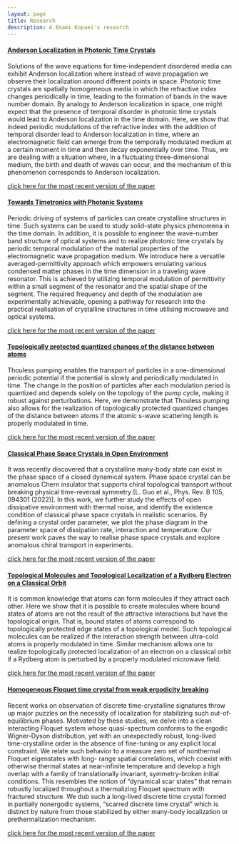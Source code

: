 ```yaml
---
layout: page
title: Research
description: A.Emami Kopaei's research
---
```

#### <u>Anderson Localization in Photonic Time Crystals</u>
Solutions of the wave equations for time-independent disordered media can exhibit Anderson localization where instead of wave propagation we observe their localization around different points in space. Photonic time crystals are spatially homogeneous media in which the refractive index changes periodically in time, leading to the formation of bands in the wave number domain. By analogy to Anderson localization in space, one might expect that the presence of temporal disorder in photonic time crystals would lead to Anderson localization in the time domain. Here, we show that indeed periodic modulations of the refractive index with the addition of temporal disorder lead to Anderson localization in time, where an electromagnetic field can emerge from the temporally modulated medium at a certain moment in time and then decay exponentially over time. Thus, we are dealing with a situation where, in a fluctuating three-dimensional medium, the birth and death of waves can occur, and the mechanism of this phenomenon corresponds to Anderson localization.


[click here for the most recent version of the paper](https://journals.aps.org/prb/abstract/10.1103/PhysRevB.111.L180201)

#### <u>Towards Timetronics with Photonic Systems</u>
Periodic driving of systems of particles can create crystalline structures in time. Such systems can be used to study solid-state physics phenomena in the time domain. In addition, it is possible to engineer the wave-number band structure of optical systems and to realize photonic time crystals by periodic temporal modulation of the material properties of the electromagnetic wave propagation medium. We introduce here a versatile averaged-permittivity approach which empowers emulating various condensed matter phases in the time dimension in a traveling wave resonator. This is achieved by utilizing temporal modulation of permittivity within a small segment of the resonator and the spatial shape of the segment. The required frequency and depth of the modulation are experimentally achievable, opening a pathway for research into the practical realisation of crystalline structures in time utilising microwave and optical systems.


[click here for the most recent version of the paper](https://arxiv.org/abs/2409.07885)


#### <u>Topologically protected quantized changes of the distance between atoms</u>
Thouless pumping enables the transport of particles in a one-dimensional periodic potential if the potential is slowly and periodically modulated in time. The change in the position of particles after each modulation period is quantized and depends solely on the topology of the pump cycle, making it robust against perturbations. Here, we demonstrate that Thouless pumping also allows for the realization of topologically protected quantized changes of the distance between atoms if the atomic s-wave scattering length is properly modulated in time.


[click here for the most recent version of the paper](https://journals.aps.org/prresearch/abstract/10.1103/PhysRevResearch.6.043173)

#### <u>Classical Phase Space Crystals in Open Environment</u>
It was recently discovered that a crystalline many-body state can exist in the phase space of a closed dynamical system. Phase space crystal can be anomalous Chern insulator that supports chiral topological transport without breaking physical time-reversal symmetry [L. Guo et al., Phys. Rev. B 105, 094301 (2022)]. In this work, we further study the effects of open dissipative environment with thermal noise, and identify the existence condition of classical phase space crystals in realistic scenarios. By defining a crystal order parameter, we plot the phase diagram in the parameter space of dissipation rate, interaction and temperature. Our present work paves the way to realise phase space crystals and explore anomalous chiral transport in experiments.


[click here for the most recent version of the paper](https://journals.aps.org/prb/abstract/10.1103/PhysRevB.107.214302)


#### <u>Topological Molecules and Topological Localization of a Rydberg Electron on a Classical Orbit</u>
It is common knowledge that atoms can form molecules if they attract each other. Here we show that it is possible to create molecules where bound states of atoms are not the result of the attractive interactions but have the topological origin. That is, bound states of atoms correspond to topologically protected edge states of a topological model. Such topological molecules can be realized if the interaction strength between ultra-cold atoms is properly modulated in time. Similar mechanism allows one to realize topologically protected localization of an electron on a classical orbit if a Rydberg atom is perturbed by a properly modulated microwave field.


[click here for the most recent version of the paper](https://journals.aps.org/pra/abstract/10.1103/PhysRevA.106.L031301)


#### <u>Homogeneous Floquet time crystal from weak ergodicity breaking</u>
Recent works on observation of discrete time-crystalline signatures throw up major puzzles on the necessity
of localization for stabilizing such out-of-equilibrium phases. Motivated by these studies, we delve into a
clean interacting Floquet system whose quasi-spectrum conforms to the ergodic Wigner-Dyson distribution,
yet with an unexpectedly robust, long-lived time-crystalline order in the absence of fine-tuning or any explicit
local constraint. We relate such behavior to a measure zero set of nonthermal Floquet eigenstates with long-
range spatial correlations, which coexist with otherwise thermal states at near-infinite temperature and develop
a high overlap with a family of translationally invariant, symmetry-broken initial conditions. This resembles
the notion of “dynamical scar states” that remain robustly localized throughout a thermalizing Floquet spectrum
with fractured structure. We dub such a long-lived discrete time crystal formed in partially nonergodic systems,
“scarred discrete time crystal” which is distinct by nature from those stabilized by either many-body localization
or prethermalization mechanism.

[click here for the most recent version of the paper](https://journals.aps.org/prb/abstract/10.1103/PhysRevB.102.224309)




<!--[click here for the most recent version of the paper]({{ BASE_PATH}}/pages/working_papers/sample-working-paper.pdf)-->




<!-- Note: this is how to write a comment in HTML. Everything in here won't show up on your webpage.-->

<!--
To increase the size of the title, use fewer # in front of the paper title.
To decrease the size of the title, use more #. 
To remove the italics, remove the * before and after the description
To remove the underline from the title, remove the <u> tags (<u> and </u>)
-->
